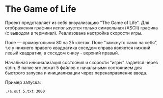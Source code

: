 # The Game of Life

Проект представляет из себя визуализацию "The Game of Life". 
Для отображения графики используется только символьная (ASCII) графика (с выводом в терминал). 
Реализована настройка скорости игры.

Поле — прямоугольник 80 на 25 клеток.
Поле "замкнуто само на себя", т.е у нижнего правого квадратика соседом справа является нижний левый квадратик, а соседом снизу - верхний правый.

Начальная инициализация состояния и скорости "игры" задается через stdin. В папке src лежат 5 файлов с начальными состоянием для быстрого запуска и инициализации через перенаправление ввода.

Пример запуска:
```
./a.out 5.txt 3000
```